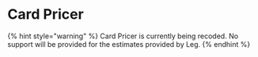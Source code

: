 # Card Pricer

{% hint style="warning" %}
Card Pricer is currently being recoded. No support will be provided for the estimates provided by Leg.
{% endhint %}
